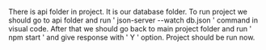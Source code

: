There is api folder in project. It is our database folder.
To run project we should go to api folder and run ' json-server --watch db.json ' command in visual code.
After that we should go back to main project folder and run ' npm start ' and give response with ' Y ' option.
Project should be run now.
